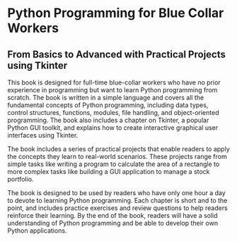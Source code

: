 # Python Programming for Blue Collar Workers #
## From Basics to Advanced with Practical Projects using Tkinter ##

This book is designed for full-time blue-collar workers who have no prior experience in programming but want to learn Python programming from scratch. The book is written in a simple language and covers all the fundamental concepts of Python programming, including data types, control structures, functions, modules, file handling, and object-oriented programming. The book also includes a chapter on Tkinter, a popular Python GUI toolkit, and explains how to create interactive graphical user interfaces using Tkinter.

The book includes a series of practical projects that enable readers to apply the concepts they learn to real-world scenarios. These projects range from simple tasks like writing a program to calculate the area of a rectangle to more complex tasks like building a GUI application to manage a stock portfolio.

The book is designed to be used by readers who have only one hour a day to devote to learning Python programming. Each chapter is short and to the point, and includes practice exercises and review questions to help readers reinforce their learning. By the end of the book, readers will have a solid understanding of Python programming and be able to develop their own Python applications.
